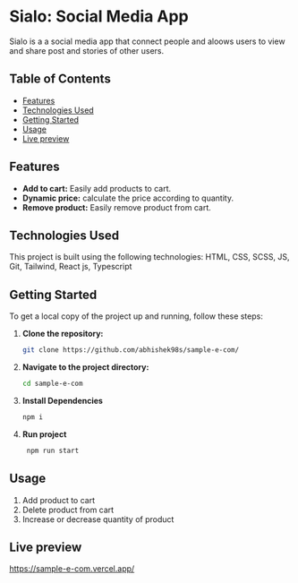 # Sialo: Social Media App

Sialo is a a social media app that connect people and aloows users to view and share post and stories of other users. 

## Table of Contents

- [Features](#features)
- [Technologies Used](#technologies-used)
- [Getting Started](#getting-started)
- [Usage](#usage)
- [Live preview](#live-preview)

## Features

- **Add to cart:** Easily add products to cart.
- **Dynamic price:** calculate the price according to quantity.
- **Remove product:** Easily remove product from cart.

## Technologies Used

This project is built using the following technologies:
HTML, CSS, SCSS, JS, Git, Tailwind, React js, Typescript

## Getting Started

To get a local copy of the project up and running, follow these steps:

1. **Clone the repository:**

   ```bash
   git clone https://github.com/abhishek98s/sample-e-com/
2. **Navigate to the project directory:**

    ```bash
    cd sample-e-com
3. **Install Dependencies**

    ```bash
    npm i 
4. **Run project**

   ```bash
    npm run start

## Usage
1. Add product to cart
2. Delete product from cart
3. Increase or decrease quantity of product

## Live preview
https://sample-e-com.vercel.app/
